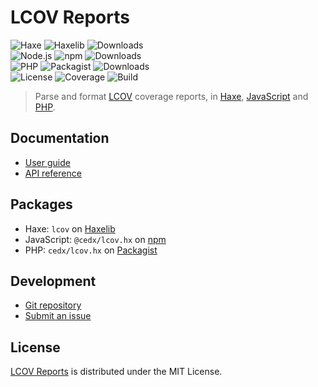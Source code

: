 # LCOV Reports
![Haxe](https://badgen.net/badge/haxe/%3E%3D4.1.0/green) ![Haxelib](https://badgen.net/haxelib/v/lcov) ![Downloads](https://badgen.net/haxelib/d/lcov)  
![Node.js](https://badgen.net/npm/node/@cedx/lcov.hx) ![npm](https://badgen.net/npm/v/@cedx/lcov.hx) ![Downloads](https://badgen.net/npm/dt/@cedx/lcov.hx)  
![PHP](https://badgen.net/packagist/php/cedx/lcov.hx) ![Packagist](https://badgen.net/packagist/v/cedx/lcov.hx) ![Downloads](https://badgen.net/packagist/dt/cedx/lcov.hx)  
![License](https://badgen.net/badge/license/MIT/blue) ![Coverage](https://badgen.net/coveralls/c/github/cedx/lcov.hx) ![Build](https://badgen.net/github/checks/cedx/lcov.hx/main)

> Parse and format [LCOV](http://ltp.sourceforge.net/coverage/lcov.php) coverage reports,
> in [Haxe](https://haxe.org), [JavaScript](https://developer.mozilla.org/en-US/docs/Web/JavaScript) and [PHP](https://www.php.net).

## Documentation
- [User guide](https://cedx.github.io/lcov.hx)
- [API reference](https://cedx.github.io/lcov.hx/api)

## Packages
- Haxe: `lcov` on [Haxelib](https://lib.haxe.org/p/lcov)
- JavaScript: `@cedx/lcov.hx` on [npm](https://www.npmjs.com/package/@cedx/lcov.hx)
- PHP: `cedx/lcov.hx` on [Packagist](https://packagist.org/packages/cedx/lcov.hx)

## Development
- [Git repository](https://github.com/cedx/lcov.hx)
- [Submit an issue](https://github.com/cedx/lcov.hx/issues)

## License
[LCOV Reports](https://cedx.github.io/lcov.hx) is distributed under the MIT License.
